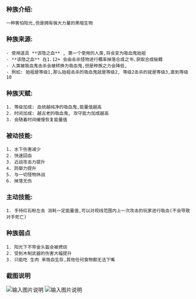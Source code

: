 ### 种族介绍:
```
一种害怕阳光,但是拥有强大力量的黑暗生物
```

### 种族来源:
```
- 使用道具 **该隐之血** , 第一个使用的人类,将会变为吸血鬼始祖
- **该隐之血** 在1.12+ 会由击杀怪物进行概率掉落合成之书.获取合成秘籍
- 人类被吸血鬼击杀会被转换为吸血鬼,但是种族之力会降低,
- 例如: 始祖是等级1,那么始祖击杀的吸血鬼就是等级2, 等级2击杀的就是等级3,直到等级10
```

### 种族天赋:
```
1. 等级加成: 血统越纯净的吸血鬼,能量值越高
2. 时间加成: 越古老的吸血鬼, 攻守能力加成越高
3. 会随着时间缓慢恢复能量值
```

### 被动技能:
```
1. 水下伤害减少
2. 快速回血
3. 近战攻击力提升
4. 防御力提升
5. 与一切怪物休战
6. 掉落无伤
```

### 主动技能:
```
1. 手持红石粉左击 消耗一定能量值,可以对视线范围内上一次攻击的玩家进行吸血(不会导致对手死亡)
```

### 种族弱点
```
1. 阳光下不带金头盔会被燃烧
2. 受到木制武器的伤害大幅提升
3. 只能吃 生肉 来吸血生存,其他任何食物都无法下嘴
```

### 截图说明
![输入图片说明](https://images.gitee.com/uploads/images/2021/0106/164931_ae845553_1604115.png "11.png")
![输入图片说明](https://images.gitee.com/uploads/images/2021/0106/164922_36dd63ab_1604115.png "12.png")
